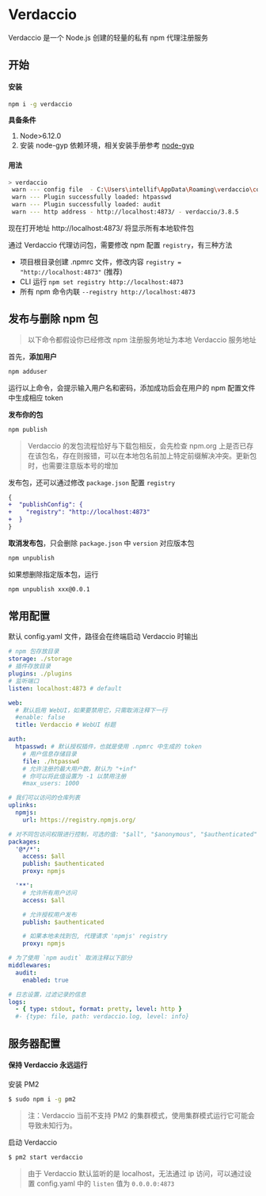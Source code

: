 # Verdaccio

Verdaccio 是一个 Node.js 创建的轻量的私有 npm 代理注册服务

## 开始

#### 安装

```sh
npm i -g verdaccio
```

**具备条件**

1. Node>6.12.0
2. 安装 node-gyp 依赖环境，相关安装手册参考 [node-gyp](https://github.com/dobble11/docs/blob/master/npm/node-gyp.md)

#### 用法

```sh
> verdaccio
 warn --- config file  - C:\Users\intellif\AppData\Roaming\verdaccio\config.yaml
 warn --- Plugin successfully loaded: htpasswd
 warn --- Plugin successfully loaded: audit
 warn --- http address - http://localhost:4873/ - verdaccio/3.8.5
```

现在打开地址 http://localhost:4873/ 将显示所有本地软件包

通过 Verdaccio 代理访问包，需要修改 npm 配置 `registry`，有三种方法

- 项目根目录创建 .npmrc 文件，修改内容 `registry = "http://localhost:4873"` (推荐)
- CLI 运行 `npm set registry http://localhost:4873`
- 所有 npm 命令内联 `--registry http://localhost:4873`

## 发布与删除 npm 包

> 以下命令都假设你已经修改 npm 注册服务地址为本地 Verdaccio 服务地址

首先，**添加用户**

```sh
npm adduser
```

运行以上命令，会提示输入用户名和密码，添加成功后会在用户的 npm 配置文件中生成相应 token

**发布你的包**

```sh
npm publish
```

> Verdaccio 的发包流程恰好与下载包相反，会先检查 npm.org 上是否已存在该包名，存在则报错，可以在本地包名前加上特定前缀解决冲突。更新包时，也需要注意版本号的增加

发布包，还可以通过修改 `package.json` 配置 `registry`

```diff
{
+  "publishConfig": {
+    "registry": "http://localhost:4873"
+  }
}
```

**取消发布包**，只会删除 `package.json` 中 `version` 对应版本包

```sh
npm unpublish
```

如果想删除指定版本包，运行

```sh
npm unpublish xxx@0.0.1
```

## 常用配置

默认 config.yaml 文件，路径会在终端启动 Verdaccio 时输出

```yaml
# npm 包存放目录
storage: ./storage
# 插件存放目录
plugins: ./plugins
# 监听端口
listen: localhost:4873 # default

web:
  # 默认启用 WebUI，如果要禁用它，只需取消注释下一行
  #enable: false
  title: Verdaccio # WebUI 标题

auth:
  htpasswd: # 默认授权插件，也就是使用 .npmrc 中生成的 token
    # 用户信息存储目录
    file: ./htpasswd
    # 允许注册的最大用户数，默认为 "+inf"
    # 你可以将此值设置为 -1 以禁用注册
    #max_users: 1000

# 我们可以访问的仓库列表
uplinks:
  npmjs:
    url: https://registry.npmjs.org/

# 对不同包访问权限进行控制，可选的值: "$all", "$anonymous", "$authenticated"
packages:
  '@*/*':
    access: $all
    publish: $authenticated
    proxy: npmjs

  '**':
    # 允许所有用户访问
    access: $all

    # 允许授权用户发布
    publish: $authenticated

    # 如果本地未找到包, 代理请求 'npmjs' registry
    proxy: npmjs

# 为了使用 `npm audit` 取消注释以下部分
middlewares:
  audit:
    enabled: true

# 日志设置，过滤记录的信息
logs:
  - { type: stdout, format: pretty, level: http }
  #- {type: file, path: verdaccio.log, level: info}
```

## 服务器配置

#### 保持 Verdaccio 永远运行

安装 PM2

```sh
$ sudo npm i -g pm2
```

> 注：Verdaccio 当前不支持 PM2 的集群模式，使用集群模式运行它可能会导致未知行为。

启动 Verdaccio

```sh
$ pm2 start verdaccio
```

> 由于 Verdaccio 默认监听的是 localhost，无法通过 ip 访问，可以通过设置 config.yaml 中的 `listen` 值为 `0.0.0.0:4873`
